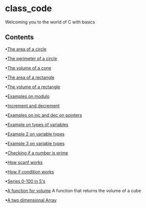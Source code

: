 # class_code

 Welcoming you to the world of C with basics

 ## Contents

•[The area of a circle](/circle_area.c)

•[The perimeter of a circle](/circle_perimeter.c)

•[The volume of a cone](/cone_volume.c)

•[The area of a rectangle](/rectangle_area.c)

•[The volume of a rectangle](/rectangle_volume.c)

•[Examples on modulo](/modulo.c)

•[Increment and decrement](/inc_dec.c)

•[Examples on inc and dec on pointers](/inc_dec_pointers.c)

•[Example on types of variables](/var_types.c)

•[Example 2 on variable types](/var_type2.c)

•[Example 3 on variable types](/var_type3.c)

•[Checking if a number is prime](/isprime.c)

•[How scanf works](/scanf_examples.c)

•[How if condition works](/if_condition.c)

•[Series 0-100 in 5's](/series_0-100.c)

•[A function for volume](/Functions1.c)
A function that returns the volume of a cube

•[A two dimensional Array](2dArray.c)
